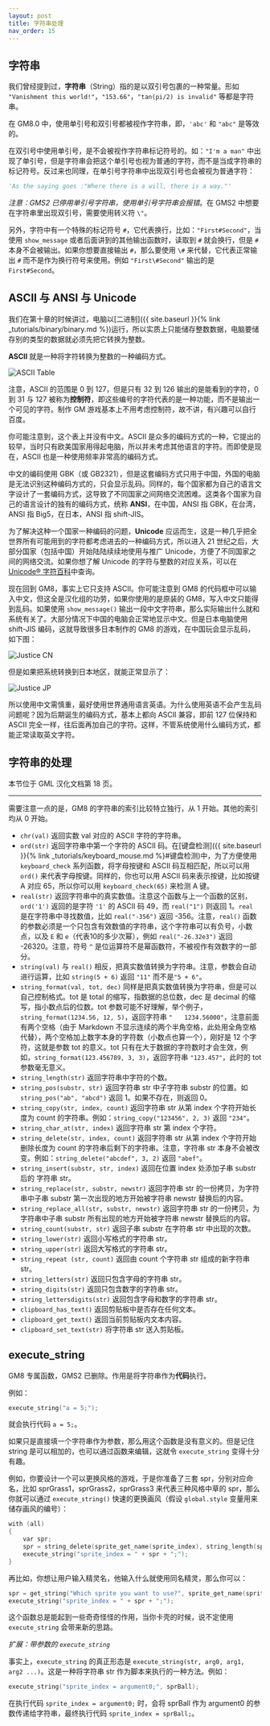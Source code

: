 ```yaml
---
layout: post
title: 字符串处理
nav_order: 15
---
```


## 字符串

我们曾经提到过，**字符串**（String）指的是以双引号包裹的一种常量。形如 `"Vanishment this world!"`，`"153.66"`，`"tan(pi/2) is invalid"` 等都是字符串。

在 GM8.0 中，使用单引号和双引号都被视作字符串，即，`'abc'` 和 `"abc"` 是等效的。

在双引号中使用单引号，是不会被视作字符串标记符号的。如：`"I'm a man"` 中出现了单引号，但是字符串会把这个单引号也视为普通的字符，而不是当成字符串的标记符号。反过来也同理，在单引号字符串中出现双引号也会被视为普通字符：

```python
'As the saying goes :"Where there is a will, there is a way."'
```

*注意：GMS2 已停用单引号字符串，使用单引号字符串会报错*。在 GMS2 中想要在字符串里出现双引号，需要使用转义符 `\"`。

另外，字符中有一个特殊的标记符号 `#`，它代表换行，比如：`"First#Second"`，当使用 `show_message` 或者后面讲到的其他输出函数时，读取到 `#` 就会换行，但是 `#` 本身不会被输出。如果你想要直接输出 `#`，那么要使用 `\#` 来代替，它代表正常输出 `#` 而不是作为换行符号来使用。例如 `"First\#Second"` 输出的是 `First#Second`。

## ASCII 与 ANSI 与 Unicode

我们在第十章的时候讲过，电脑以[二进制]({{ site.baseurl }}{% link _tutorials/binary/binary.md %})运行，所以实质上只能储存整数数据，电脑要储存别的类型的数据就必须先把它转换为整数。

**ASCII** 就是一种将字符转换为整数的一种编码方式。

![ASCII Table](/assets/images/string/ascii_table.svg)

注意，ASCII 的范围是 0 到 127，但是只有 32 到 126 输出的是能看到的字符，0 到 31 与 127 被称为**控制符**，即这些编号的字符代表的是一种功能，而不是输出一个可见的字符。制作 GM 游戏基本上不用考虑控制符，故不讲，有兴趣可以自行百度。

你可能注意到，这个表上并没有中文。ASCII 是众多的编码方式的一种，它提出的较早，当时只有欧美国家用得起电脑，所以并未考虑其他语言的字符。而即使是现在，ASCII 也是一种使用频率非常高的编码方式。

中文的编码使用 GBK（或 GB2321），但是这套编码方式只用于中国，外国的电脑是无法识别这种编码方式的，只会显示乱码。同样的，每个国家都为自己的语言文字设计了一套编码方式，这导致了不同国家之间网络交流困难。这类各个国家为自己的语言设计的独有的编码方式，统称 **ANSI**，在中国，ANSI 指 GBK，在台湾，ANSI 指 Big5，在日本，ANSI 指 shift-JIS。

为了解决这种一个国家一种编码的问题，**Unicode** 应运而生，这是一种几乎把全世界所有可能用到的字符都考虑进去的一种编码方式，所以进入 21 世纪之后，大部分国家（包括中国）开始陆陆续续地使用与推广 Unicode，方便了不同国家之间的网络交流。如果你想了解 Unicode 的字符与整数的对应关系，可以在 [Unicode® 字符百科](https://unicode-table.com/cn/)中查询。

现在回到 GM8，事实上它只支持 ASCII。你可能注意到 GM8 的代码框中可以输入中文，但这全是汉化组的功劳，如果你使用的是原装的 GM8，写入中文只能得到乱码。如果使用 `show_message()` 输出一段中文字符串，那么实际输出什么就和系统有关了。大部分情况下中国的电脑会正常地显示中文。但是日本电脑使用 shift-JIS 编码，这就导致很多日本制作的 GM8 的游戏，在中国玩会显示乱码，如下图：

![Justice CN](/assets/images/string/justice_cn.png)

但是如果把系统转换到日本地区，就能正常显示了：

![Justice JP](/assets/images/string/justice_jp.png)

所以使用中文需慎重，最好使用世界通用语言英语。为什么使用英语不会产生乱码问题呢？因为后期诞生的编码方式，基本上都向 ASCII 兼容，即前 127 位保持和 ASCII 完全一样，往后面再加自己的字符。这样，不管系统使用什么编码方式，都能正常读取英文字符。

## 字符串的处理

本节位于 GML 汉化文档第 18 页。

---

需要注意一点的是，GM8 的字符串的索引比较特立独行，从 1 开始。其他的索引均从 0 开始。

* `chr(val)` 返回实数 val 对应的 ASCII 字符的字符串。
* `ord(str)` 返回字符串中第一个字符的 ASCII 码。在[键盘检测]({{ site.baseurl }}{% link _tutorials/keyboard_mouse.md %}#键盘检测)中，为了方便使用 `keyboard_check` 系列函数，将字母按键和 ASCII 码互相匹配，所以可以用 `ord()` 来代表字母按键。同样的，你也可以用 ASCII 码来表示按键，比如按键 A 对应 65，所以你可以用 `keyboard_check(65)` 来检测 A 键。
* `real(str)` 返回字符串中的真实数值。注意这个函数与上一个函数的区别，`ord('1')` 返回的是字符 `'1'` 的 ASCII 码 49，而 `real("1")` 则返回 1。`real` 是在字符串中寻找数值，比如 `real("-356")` 返回 -356。注意，`real()` 函数的参数必须是一个只包含有效数值的字符串，这个字符串可以有负号，小数点，以及 `E` 和 `e`（代表10的多少次幂），例如 `real("-26.32e3")` 返回 -26320。注意，符号 `^` 是位运算符不是幂函数符，不被视作有效数字的一部分。
* `string(val)` 与 `real()` 相反，把真实数值转换为字符串。注意，参数会自动进行运算，比如 `string(5 + 6)` 返回 `"11"` 而不是`"5 + 6"`。
* `string_format(val, tot, dec)` 同样是把真实数值转换为字符串，但是可以自己控制格式。tot 是 total 的缩写，指数据的总位数，dec 是 decimal 的缩写，指小数点后的位数。tot 参数可能不好理解，举个例子，`string_format(1234.56, 12, 5)`，返回字符串 `"　　1234.56000"`，注意前面有两个空格（由于 Markdown 不显示连续的两个半角空格，此处用全角空格代替），两个空格加上数字本身的字符数（小数点也算一个），刚好是 12 个字符，这就是参数 tot 的意义。tot 只有在大于数据的字符数时才会生效，例如，`string_format(123.456789, 3, 3)`，返回字符串 `"123.457"`，此时的 tot 参数毫无意义。
* `string_length(str)` 返回字符串中字符的个数。
* `string_pos(substr, str)` 返回字符串 str 中子字符串 substr 的位置。如 `string_pos("ab", "abcd")` 返回 1。如果不存在，则返回 0。
* `string_copy(str, index, count)` 返回字符串 str 从第 index 个字符开始长度为 count 的字符串。例如：`string_copy("123456", 2, 3)` 返回 `"234"`。
* `string_char_at(str, index)` 返回字符串 str 第 index 个字符。
* `string_delete(str, index, count)` 返回字符串 str 从第 index 个字符开始删除长度为 count 的字符串后剩下的字符串。注意，字符串 str 本身不会被改变。例如：`string_delete("abcdef", 3, 2)` 返回 `"abef"`。
* `string_insert(substr, str, index)` 返回在位置 index 处添加子串 substr 后的 字符串 str。
* `string_replace(str, substr, newstr)` 返回字符串 str 的一份拷贝，为字符串中子串 substr 第一次出现的地方开始被字符串 newstr 替换后的内容。
* `string_replace_all(str, substr, newstr)` 返回字符串 str 的一份拷贝，为字符串中子串 substr 所有出现的地方开始被字符串 newstr 替换后的内容。
* `string_count(substr, str)` 返回子串 substr 在字符串 str 中出现的次数。
* `string_lower(str)` 返回小写格式的字符串 str。
* `string_upper(str)` 返回大写格式的字符串 str。
* `string_repeat (str, count)` 返回由 count 个字符串 str 组成的新字符串 str。
* `string_letters(str)` 返回只包含字母的字符串 str。
* `string_digits(str)` 返回只包含数字的字符串 str。
* `string_lettersdigits(str)` 返回包含字母和数字的字符串 str。
* `clipboard_has_text()` 返回剪贴板中是否存在任何文本。
* `clipboard_get_text()` 返回当前剪贴板内文本内容。
* `clipboard_set_text(str)` 将字符串 str 送入剪贴板。

## execute_string

GM8 专属函数，GMS2 已删除。作用是将字符串作为**代码**执行。

例如：

```c
execute_string("a = 5;");
```

就会执行代码 `a = 5;`。

如果只是直接填一个字符串作为参数，那么用这个函数是没有意义的。但是记住 string 是可以相加的，也可以通过函数来编辑，这就令 `execute_string` 变得十分有趣。

例如，你要设计一个可以更换风格的游戏，于是你准备了三套 spr，分别对应命名，比如 sprGrass1，sprGrass2，sprGrass3 来代表三种风格中草的 spr，那么你就可以通过 `execute_string()` 快速的更换画风（假设 `global.style` 变量用来储存画风的编号）：

```c
with (all)
{
    var spr;
    spr = string_delete(sprite_get_name(sprite_index), string_length(sprite_get_name(sprite_index)), 1) + string(global.style);
    execute_string("sprite_index = " + spr + ";");
}
```

再比如，你想让用户输入精灵名，他输入什么就使用同名精灵，那么你可以：

```c
spr = get_string("Which sprite you want to use?", sprite_get_name(sprite_index));
execute_string("sprite_index = " + spr + ";");
```

这个函数总是能起到一些奇奇怪怪的作用，当你卡壳的时候，说不定使用 `execute_string` 会带来新的思路。

*扩展：带参数的 `execute_string`*

事实上，`execute_string` 的真正形态是 `execute_string(str, arg0, arg1, arg2 ...)`。这是一种将字符串 str 作为脚本来执行的一种方法。例如：

```c
execute_string("sprite_index = argument0;", sprBall);
```

在执行代码 `sprite_index = argument0;` 时，会将 sprBall 作为 argument0 的参数传递给字符串，最终执行代码 `sprite_index = sprBall;`。
